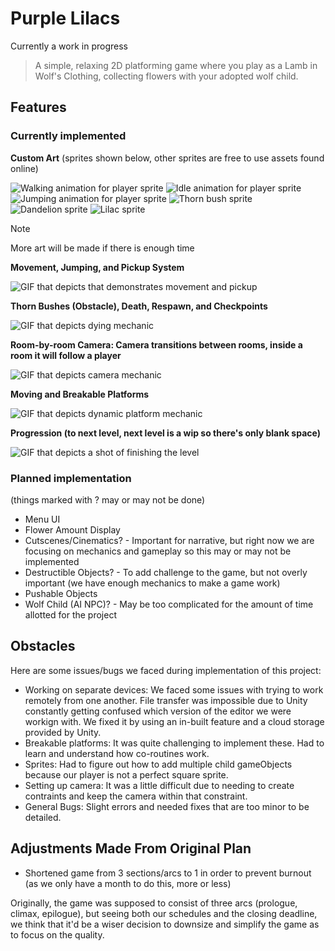 # Purple Lilacs
Currently a work in progress

> A simple, relaxing 2D platforming game where you play as a Lamb in Wolf's Clothing, collecting flowers with your adopted wolf child.

## Features
### Currently implemented

**Custom Art** (sprites shown below, other sprites are free to use assets found online)

![Walking animation for player sprite](https://media.discordapp.net/attachments/1167883668837118023/1180576527323234374/ezgif.com-resize.gif?ex=657dec92&is=656b7792&hm=68488db0c310ca53304411c7d79c1afda210d1394ca01593113d752755a053c8&=)
![Idle animation for player sprite](https://media.discordapp.net/attachments/1167883668837118023/1180576526903824485/ezgif.com-resize_1.gif?ex=657dec92&is=656b7792&hm=c5b7c624e1d7a5099682072a4d4c4b9affd11478d18b2c109005e13b718e6b95&=)
![Jumping animation for player sprite](https://media.discordapp.net/attachments/1167883668837118023/1180576526551494756/ezgif.com-resize_2.gif?ex=657dec91&is=656b7791&hm=35e78528c2ac8952c09389ec3f1ef3e4baaca83fd1c717f53fc2e76ade5cf1d6&=)
![Thorn bush sprite](https://media.discordapp.net/attachments/1167883668837118023/1180578252369166466/28_Nov_2023_PL_-_Thorn_Bushes_scaled_2x_pngcrushed.png?ex=657dee2d&is=656b792d&hm=7e547debc9c2500c0c70cf7b48066f942fb577bc693ce9250583359fc7ef4870&=&format=webp&quality=lossless)
![Dandelion sprite](https://media.discordapp.net/attachments/1167883668837118023/1173755974784397415/13_Nov_2023_Purple_Lilacs_-_DandelionBigger.png?ex=6577916f&is=65651c6f&hm=01c23d347d3d9dd6f6ed542fdbbead4ad749cd4fa48f472e29532bae8d07c75d&=&format=webp&quality=lossless)
![Lilac sprite](https://media.discordapp.net/attachments/1167883668837118023/1173756087963504640/13_Nov_2023_Purple_Lilacs_-_LilacBigger.png?ex=6577918a&is=65651c8a&hm=ca7378148a70e327e82a82ac35039e2201145126557c1bd55121f279c2ae7b09&=&format=webp&quality=lossless)

> [!NOTE]
> More art will be made if there is enough time

**Movement, Jumping, and Pickup System**

![GIF that depicts that demonstrates movement and pickup](https://media.discordapp.net/attachments/1167883655541162189/1180587858743013478/ezgif.com-video-to-gif.gif?ex=657df71f&is=656b821f&hm=fc6449060f0b706437dab0dcf25894ec74e344ff61a8aa4b98e02ac661413b5b&=)

**Thorn Bushes (Obstacle), Death, Respawn, and Checkpoints**

![GIF that depicts dying mechanic](https://media.discordapp.net/attachments/1167883655541162189/1180588658080895097/ezgif.com-video-to-gif_1.gif?ex=657df7de&is=656b82de&hm=5d9b0a318f7915e15ba21c9e1129e25e1020e3d9e526ef780dc6f943b9b19052&=)

**Room-by-room Camera: Camera transitions between rooms, inside a room it will follow a player**

![GIF that depicts camera mechanic](https://media.discordapp.net/attachments/1167883655541162189/1180589036893651134/ezgif.com-video-to-gif_2.gif?ex=657df838&is=656b8338&hm=710ca70f921dbd322390ac1b53fcf7c10eb62c4983ad2cced4f6302e6117edb7&=)

**Moving and Breakable Platforms**

![GIF that depicts dynamic platform mechanic](https://cdn.discordapp.com/attachments/1167883655541162189/1180593752386052126/ezgif.com-optimize_3.gif?ex=657dfc9c&is=656b879c&hm=2eeef06f23b98eaba33997e58a8586e768b480179dc9f0cb5a359e3e7a542c90&)

**Progression (to next level, next level is a wip so there's only blank space)**

![GIF that depicts a shot of finishing the level](https://media.discordapp.net/attachments/1167883655541162189/1180589909900283954/ezgif.com-video-to-gif_4.gif?ex=657df908&is=656b8408&hm=21c213c4123a505bb270a5ae5827900b2aab7458f476dc7d2a35176d7e7459fd&=)

### Planned implementation
(things marked with ? may or may not be done)

- Menu UI
- Flower Amount Display
- Cutscenes/Cinematics? - Important for narrative, but right now we are focusing on mechanics and gameplay so this may or may not be implemented
- Destructible Objects? - To add challenge to the game, but not overly important (we have enough mechanics to make a game work)
- Pushable Objects
- Wolf Child (AI NPC)? - May be too complicated for the amount of time allotted for the project

## Obstacles
Here are some issues/bugs we faced during implementation of this project:

- Working on separate devices: We faced some issues with trying to work remotely from one another. File transfer was impossible due to Unity constantly getting confused which version of the editor we were workign with. We fixed it by using an in-built feature and a cloud storage provided by Unity.
- Breakable platforms: It was quite challenging to implement these. Had to learn and understand how co-routines work.
- Sprites: Had to figure out how to add multiple child gameObjects because our player  is not a perfect square sprite.
- Setting up camera: It was a little difficult due to needing to create contraints and keep the camera within that constraint.
- General Bugs: Slight errors and needed fixes that are too minor to be detailed.

## Adjustments Made From Original Plan
- Shortened game from 3 sections/arcs to 1 in order to prevent burnout (as we only have a month to do this, more or less)

Originally, the game was supposed to consist of three arcs (prologue, climax, epilogue), but seeing both our schedules and the closing deadline, we think that it'd be a wiser decision to downsize and simplify the game as to focus on the quality.
